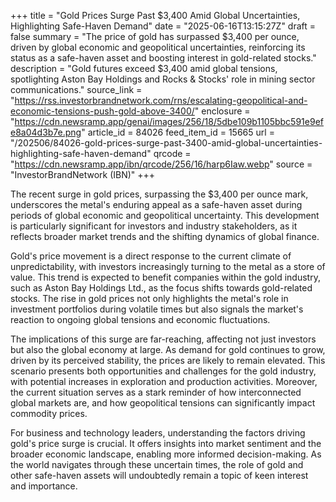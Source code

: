 +++
title = "Gold Prices Surge Past $3,400 Amid Global Uncertainties, Highlighting Safe-Haven Demand"
date = "2025-06-16T13:15:27Z"
draft = false
summary = "The price of gold has surpassed $3,400 per ounce, driven by global economic and geopolitical uncertainties, reinforcing its status as a safe-haven asset and boosting interest in gold-related stocks."
description = "Gold futures exceed $3,400 amid global tensions, spotlighting Aston Bay Holdings and Rocks & Stocks' role in mining sector communications."
source_link = "https://rss.investorbrandnetwork.com/rns/escalating-geopolitical-and-economic-tensions-push-gold-above-3400/"
enclosure = "https://cdn.newsramp.app/genai/images/256/18/5dbe109b1105bbc591e9efe8a04d3b7e.png"
article_id = 84026
feed_item_id = 15665
url = "/202506/84026-gold-prices-surge-past-3400-amid-global-uncertainties-highlighting-safe-haven-demand"
qrcode = "https://cdn.newsramp.app/ibn/qrcode/256/16/harp6Iaw.webp"
source = "InvestorBrandNetwork (IBN)"
+++

<p>The recent surge in gold prices, surpassing the $3,400 per ounce mark, underscores the metal's enduring appeal as a safe-haven asset during periods of global economic and geopolitical uncertainty. This development is particularly significant for investors and industry stakeholders, as it reflects broader market trends and the shifting dynamics of global finance.</p><p>Gold's price movement is a direct response to the current climate of unpredictability, with investors increasingly turning to the metal as a store of value. This trend is expected to benefit companies within the gold industry, such as Aston Bay Holdings Ltd., as the focus shifts towards gold-related stocks. The rise in gold prices not only highlights the metal's role in investment portfolios during volatile times but also signals the market's reaction to ongoing global tensions and economic fluctuations.</p><p>The implications of this surge are far-reaching, affecting not just investors but also the global economy at large. As demand for gold continues to grow, driven by its perceived stability, the prices are likely to remain elevated. This scenario presents both opportunities and challenges for the gold industry, with potential increases in exploration and production activities. Moreover, the current situation serves as a stark reminder of how interconnected global markets are, and how geopolitical tensions can significantly impact commodity prices.</p><p>For business and technology leaders, understanding the factors driving gold's price surge is crucial. It offers insights into market sentiment and the broader economic landscape, enabling more informed decision-making. As the world navigates through these uncertain times, the role of gold and other safe-haven assets will undoubtedly remain a topic of keen interest and importance.</p>